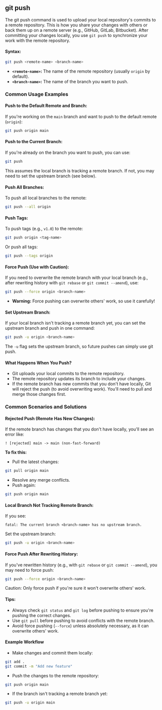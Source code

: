 ## git push
The git push command is used to upload your local repository's commits to a remote repository. This is how you share your changes with others or back them up on a remote server (e.g., GitHub, GitLab, Bitbucket). After committing your changes locally, you use `git push` to synchronize your work with the remote repository.
#### Syntax:
```bash
git push <remote-name> <branch-name>
```
- **`<remote-name>`:** The name of the remote repository (usually `origin` by default).
- **`<branch-name>`:** The name of the branch you want to push.
### Common Usage Examples
#### Push to the Default Remote and Branch:
If you're working on the `main` branch and want to push to the default remote (`origin`):
```bash
git push origin main
```
#### Push to the Current Branch:
If you're already on the branch you want to push, you can use:
```bash
git push
```
This assumes the local branch is tracking a remote branch. If not, you may need to set the upstream branch (see below).
#### Push All Branches:
To push all local branches to the remote:
```bash
git push --all origin
```
#### Push Tags:
To push tags (e.g., `v1.0`) to the remote:
```bash
git push origin <tag-name>
```
Or push all tags:
```bash
git push --tags origin
```
#### Force Push (Use with Caution):
If you need to overwrite the remote branch with your local branch (e.g., after rewriting history with `git rebase` or `git commit --amend`), use:
```bash
git push --force origin <branch-name>
```
- **Warning:** Force pushing can overwrite others' work, so use it carefully!
#### Set Upstream Branch:
If your local branch isn't tracking a remote branch yet, you can set the upstream branch and push in one command:
```bash
git push -u origin <branch-name>
```
The `-u` flag sets the upstream branch, so future pushes can simply use git push.
#### What Happens When You Push?
- Git uploads your local commits to the remote repository.
- The remote repository updates its branch to include your changes.
- If the remote branch has new commits that you don't have locally, Git will reject the push (to avoid overwriting work). You'll need to pull and merge those changes first.
### Common Scenarios and Solutions
#### Rejected Push (Remote Has New Changes):
If the remote branch has changes that you don't have locally, you'll see an error like:
```
! [rejected] main -> main (non-fast-forward)
```
**To fix this:**
- Pull the latest changes:
```bash
git pull origin main
```
- Resolve any merge conflicts.
- Push again:
```bash
git push origin main
```
#### Local Branch Not Tracking Remote Branch:
If you see:
```
fatal: The current branch <branch-name> has no upstream branch.
```
Set the upstream branch:
```bash
git push -u origin <branch-name>
```
#### Force Push After Rewriting History:
If you've rewritten history (e.g., with `git rebase` or `git commit --amend`), you may need to force push:
```bash
git push --force origin <branch-name>
```
Caution: Only force push if you're sure it won't overwrite others' work.
#### Tips:
- Always check `git status` and `git log` before pushing to ensure you're pushing the correct changes.
- Use `git pull` before pushing to avoid conflicts with the remote branch.
- Avoid force pushing (`--force`) unless absolutely necessary, as it can overwrite others' work.
#### Example Workflow
- Make changes and commit them locally:
```bash
git add .
git commit -m "Add new feature"
```
- Push the changes to the remote repository:
```bash
git push origin main
```
- If the branch isn't tracking a remote branch yet:
```bash
git push -u origin main
```
